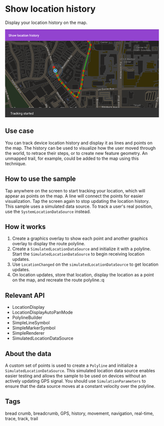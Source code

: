 # Show location history

Display your location history on the map.

![Image of show location history](show-location-history.png)

## Use case

You can track device location history and display it as lines and points on the map. The history can be used to visualize how the user moved through the world, to retrace their steps, or to create new feature geometry. An unmapped trail, for example, could be added to the map using this technique.

## How to use the sample

Tap anywhere on the screen to start tracking your location, which will appear as points on the map. A line will connect the points for easier visualization. Tap the screen again to stop updating the location history. This sample uses a simulated data source. To track a user's real position, use the `SystemLocationDataSource` instead.

## How it works

1. Create a graphics overlay to show each point and another graphics overlay to display the route polyline.
2. Create a `SimulatedLocationDataSource` and initialize it with a polyline. Start the `SimulatedLocationDataSource` to begin receiving location updates.
3. Use `LocationChanged` on the `simulatedLocationDataSource` to get location updates.
4. On location updates, store that location, display the location as a point on the map, and recreate the route polyline.:q

## Relevant API

* LocationDisplay
* LocationDisplayAutoPanMode
* PolylineBuilder
* SimpleLineSymbol
* SimpleMarkerSymbol
* SimpleRenderer
* SimulatedLocationDataSource

## About the data

A custom set of points is used to create a `Polyline` and initialize a `SimulatedLocationDataSource`. This simulated location data source enables easier testing and allows the sample to be used on devices without an actively updating GPS signal. You should use `SimulationParameters` to ensure that the data source moves at a constant velocity over the polyline.

## Tags

bread crumb, breadcrumb, GPS, history, movement, navigation, real-time, trace, track, trail

